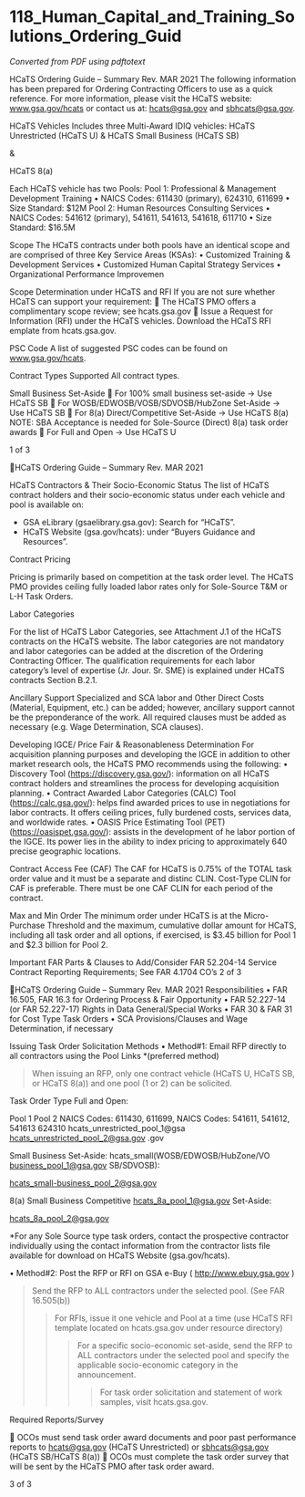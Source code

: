 # 118_Human_Capital_and_Training_Solutions_Ordering_Guid

_Converted from PDF using pdftotext_

HCaTS Ordering Guide – Summary
Rev. MAR 2021
The following information has been prepared for Ordering Contracting Officers to use as a quick
reference. For more information, please visit the HCaTS website: www.gsa.gov/hcats or contact us at:
hcats@gsa.gov and sbhcats@gsa.gov.

HCaTS Vehicles
Includes three Multi-Award IDIQ vehicles:
HCaTS Unrestricted (HCaTS U) &
HCaTS Small Business (HCaTS SB)

&

HCaTS 8(a)

Each HCaTS vehicle has two Pools:
Pool 1: Professional & Management Development Training
• NAICS Codes: 611430 (primary), 624310, 611699
• Size Standard: $12M
Pool 2: Human Resources Consulting Services
• NAICS Codes: 541612 (primary), 541611, 541613, 541618, 611710
• Size Standard: $16.5M

Scope
The HCaTS contracts under both pools have an identical scope and are comprised of three Key
Service Areas (KSAs):
• Customized Training & Development Services
• Customized Human Capital Strategy Services
• Organizational Performance Improvemen

Scope Determination under HCaTS and RFI
If you are not sure whether HCaTS can support your requirement:
 The HCaTS PMO offers a complimentary scope review; see hcats.gsa.gov
 Issue a Request for Information (RFI) under the HCaTS vehicles. Download the HCaTS RFI
emplate from hcats.gsa.gov.

PSC Code
A list of suggested PSC codes can be found on www.gsa.gov/hcats.

Contract Types Supported
All contract types.

Small Business Set-Aside
 For 100% small business set-aside -> Use HCaTS SB
 For WOSB/EDWOSB/VOSB/SDVOSB/HubZone Set-Aside -> Use HCaTS SB
 For 8(a) Direct/Competitive Set-Aside -> Use HCaTS 8(a)
NOTE: SBA Acceptance is needed for Sole-Source (Direct) 8(a) task order awards
 For Full and Open -> Use HCaTS U

1 of 3

HCaTS Ordering Guide – Summary
Rev. MAR 2021

HCaTS Contractors & Their Socio-Economic Status
The list of HCaTS contract holders and their socio-economic status under each vehicle and pool is
available on:
- GSA eLibrary (gsaelibrary.gsa.gov): Search for “HCaTS”.
- HCaTS Website (gsa.gov/hcats): under “Buyers Guidance and Resources”.

Contract Pricing

Pricing is primarily based on competition at the task order level. The HCaTS PMO provides ceiling
fully loaded labor rates only for Sole-Source T&M or L-H Task Orders.

Labor Categories

For the list of HCaTS Labor Categories, see Attachment J.1 of the HCaTS contracts on the HCaTS
website. The labor categories are not mandatory and labor categories can be added at the
discretion of the Ordering Contracting Officer. The qualification requirements for each labor
category’s level of expertise (Jr. Jour. Sr. SME) is explained under HCaTS contracts Section B.2.1.

Ancillary Support
Specialized and SCA labor and Other Direct Costs (Material, Equipment, etc.) can be added;
however, ancillary support cannot be the preponderance of the work. All required clauses must be
added as necessary (e.g. Wage Determination, SCA clauses).

Developing IGCE/ Price Fair & Reasonableness Determination
For acquisition planning purposes and developing the IGCE in addition to other market research
ools, the HCaTS PMO recommends using the following:
• Discovery Tool (https://discovery.gsa.gov/): information on all HCaTS contract holders and
streamlines the process for developing acquisition planning.
• Contract Awarded Labor Categories (CALC) Tool (https://calc.gsa.gov/): helps find awarded
prices to use in negotiations for labor contracts. It offers ceiling prices, fully burdened
costs, services data, and worldwide rates.
• OASIS Price Estimating Tool (PET) (https://oasispet.gsa.gov/): assists in the development of
he labor portion of the IGCE. Its power lies in the ability to index pricing to approximately
640 precise geographic locations.

Contract Access Fee (CAF)
The CAF for HCaTS is 0.75% of the TOTAL task order value and it must be a separate and distinc
CLIN. Cost-Type CLIN for CAF is preferable. There must be one CAF CLIN for each period of the
contract.

Max and Min Order
The minimum order under HCaTS is at the Micro-Purchase Threshold and the maximum,
cumulative dollar amount for HCaTS, including all task order and all options, if exercised, is $3.45
billion for Pool 1 and $2.3 billion for Pool 2.

Important FAR Parts & Clauses to Add/Consider
FAR 52.204-14 Service Contract Reporting Requirements; See FAR 4.1704 CO’s
2 of 3

HCaTS Ordering Guide – Summary
Rev. MAR 2021
Responsibilities
• FAR 16.505, FAR 16.3 for Ordering Process & Fair Opportunity
• FAR 52.227-14 (or FAR 52.227-17) Rights in Data General/Special Works
• FAR 30 & FAR 31 for Cost Type Task Orders
• SCA Provisions/Clauses and Wage Determination, if necessary

Issuing Task Order Solicitation Methods
• Method#1: Email RFP directly to all contractors using the Pool Links *(preferred method)
> When issuing an RFP, only one contract vehicle (HCaTS U, HCaTS SB, or HCaTS 8(a)) and
one pool (1 or 2) can be solicited.

Task Order Type
Full and Open:

Pool 1
Pool 2
NAICS Codes: 611430, 611699,
NAICS Codes: 541611, 541612, 541613
624310
hcats_unrestricted_pool_1@gsa
hcats_unrestricted_pool_2@gsa.gov
.gov

Small Business Set-Aside:
hcats_small(WOSB/EDWOSB/HubZone/VO
business_pool_1@gsa.gov
SB/SDVOSB):

hcats_small-business_pool_2@gsa.gov

8(a) Small Business Competitive
hcats_8a_pool_1@gsa.gov
Set-Aside:

hcats_8a_pool_2@gsa.gov

*For any Sole Source type task orders, contact the prospective contractor individually using the contact
information from the contractor lists file available for download on HCaTS Website (gsa.gov/hcats).

• Method#2: Post the RFP or RFI on GSA e-Buy ( http://www.ebuy.gsa.gov )
>Send the RFP to ALL contractors under the selected pool. (See FAR 16.505(b))
>>For RFIs, issue it one vehicle and Pool at a time (use HCaTS RFI template located on
hcats.gsa.gov under resource directory)
>>>For a specific socio-economic set-aside, send the RFP to ALL contractors under the
selected pool and specify the applicable socio-economic category in the announcement.
>>>>For task order solicitation and statement of work samples, visit hcats.gsa.gov.

Required Reports/Survey

 OCOs must send task order award documents and poor past performance reports to
hcats@gsa.gov (HCaTS Unrestricted) or sbhcats@gsa.gov (HCaTS SB/HCaTS 8(a))
 OCOs must complete the task order survey that will be sent by the HCaTS PMO after task
order award.

3 of 3

